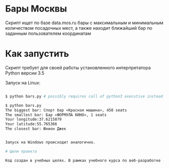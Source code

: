 # Бары Москвы

Скрипт ищет по базе data.mos.ru бары с максимальным и минимальным количеством посадочных мест, а также находит ближайший бар по заданным пользователем координатам

# Как запустить

Скрипт требует для своей работы установленного интерпретатора Python версии 3.5

Запуск на Linux:

```bash

$ python bars.py # possibly requires call of python3 executive instead of just python

$ python bars.py
The biggest bar: Спорт бар «Красная машина», 450 seats
The smallest bar: Бар «ФОРМУЛА КИНО», 1 seats
Your longitude:37.6215879
Your latitude:55.765366
The closest bar: Юнион Джек


Запуск на Windows происходит аналогично.

# Цели проекта

Код создан в учебных целях. В рамках учебного курса по веб-разработке - [DEVMAN.org](https://devman.org)
